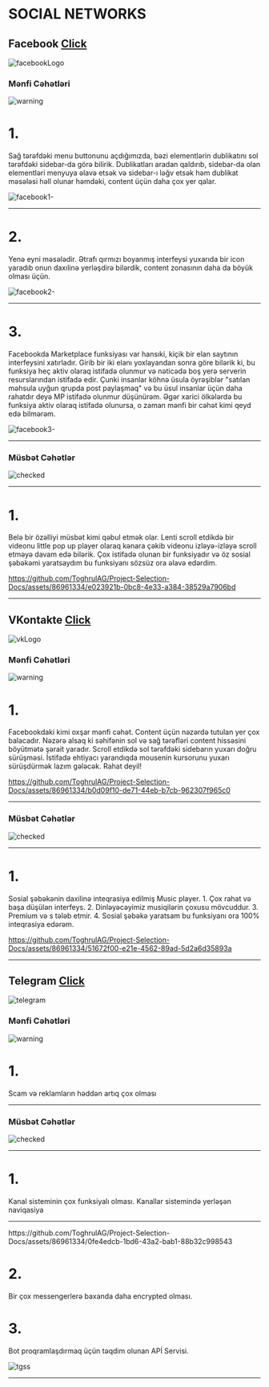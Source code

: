 <h1>SOCIAL NETWORKS</h1>   
<h2>Facebook  <a href="facebook.com">Click</a></h2>

![facebookLogo](https://github.com/ToghrulAG/Project-Selection-Docs/assets/86961334/0eeca3b0-4622-43e1-bdd8-408d82270ec0)

<h3>Mənfi Cəhətləri </h3>

![warning](https://github.com/ToghrulAG/Project-Selection-Docs/assets/86961334/e89bbf56-f98c-4600-90fe-a8d05c5d4dc7)


<p> <h1>1.</h1>Sağ tərəfdəki menu buttonunu açdığımızda, bəzi elementlərin dublikatını sol tərəfdəki sidebar-da görə bilirik.
Dublikatları aradan qaldırıb, sidebar-da olan elementləri menyuya əlavə etsək və sidebar-ı ləğv etsək 
həm dublikat məsələsi həll olunar həmdəki, content üçün daha çox yer qalar. 
</p>

![facebook1-](https://github.com/ToghrulAG/Project-Selection-Docs/assets/86961334/1ca8d193-af1a-454d-9ccf-4ec89bb88596)

<hr>

<p> <h1>2.</h1>
  Yenə eyni məsələdir. Ətrafı qırmızı boyanmış interfeysi yuxarıda bir icon yaradıb onun daxılinə yerləşdirə bilərdik,
content zonasının daha da böyük olması üçün.
</p>

![facebook2-](https://github.com/ToghrulAG/Project-Selection-Docs/assets/86961334/61a13a51-2fd6-48ce-bd4f-f098769eefef)

<hr>

<p> <h1>3.</h1>
Facebookda Marketplace funksiyası var hansıki, kiçik bir elan saytının interfeysini xatırladır. 
Girib bir iki elanı yoxlayandan sonra göre bilərik ki, bu funksiya heç aktiv olaraq istifadə olunmur və nəticədə 
boş yerə serverin resurslarından istifadə edir. Çunki insanlar köhnə üsula öyrəşiblər 
"satılan məhsula uyğun qrupda post paylaşmaq" və bu üsul insanlar üçün daha rahatdır deyə MP istifadə olunmur düşünürəm.
 Əgər xarici ölkələrdə bu funksiya aktiv olaraq istifadə olunursa, o zaman
mənfi bir cəhət kimi qeyd edə bilmərəm.
</p>

![facebook3-](https://github.com/ToghrulAG/Project-Selection-Docs/assets/86961334/0bccb960-7bf7-4b0a-8e24-f247cd3d7155)

<hr>

<h3>Müsbət Cəhətlər</h3>

![checked](https://github.com/ToghrulAG/Project-Selection-Docs/assets/86961334/a944cec9-b6cc-40a3-ac5f-b2080ae3de28)
<hr>

<p> <h1>1.</h1>
Belə bir özəlliyi müsbət kimi qəbul etmək olar.
 Lenti scroll etdikdə bir videonu little pop up player olaraq kənara çəkib videonu izləyə-izləyə scroll etməyə davam edə bilərik.
 Çox istifadə olunan bir funksiyadır və öz sosial şəbəkəmi yaratsaydım bu funksiyanı sözsüz ora əlavə edərdim.
</p>




https://github.com/ToghrulAG/Project-Selection-Docs/assets/86961334/e023921b-0bc8-4e33-a384-38529a7906bd



<hr>








  
<h2>VKontakte  <a href="vk.ru">Click</a></h2>

![vkLogo](https://github.com/ToghrulAG/Project-Selection-Docs/assets/86961334/e7933cbd-9b80-45d0-9482-5bf41d73e79f)


<h3>Mənfi Cəhətləri </h3>

![warning](https://github.com/ToghrulAG/Project-Selection-Docs/assets/86961334/e89bbf56-f98c-4600-90fe-a8d05c5d4dc7)


<p> <h1>1.</h1>Facebookdaki kimi oxşar mənfi cəhət. Content üçün nəzərdə tutulan yer çox balacadır.
Nəzərə alsaq ki səhifənin sol və sağ
tərəfləri content hissəsini böyütmətə şərait yaradır.
Scroll etdikdə sol tərəfdəki sidebarın yuxarı doğru sürüşməsi.
İstifadə ehtiyacı yarandıqda mousenin kursorunu yuxarı 
sürüşdürmək lazım gələcək. Rahat deyil!  
 
</p>



https://github.com/ToghrulAG/Project-Selection-Docs/assets/86961334/b0d09f10-de71-44eb-b7cb-962307f965c0



<hr>

<h3>Müsbət Cəhətlər</h3>

![checked](https://github.com/ToghrulAG/Project-Selection-Docs/assets/86961334/a944cec9-b6cc-40a3-ac5f-b2080ae3de28)
<hr>

<p> <h1>1.</h1>
Sosial şəbəkənin daxilinə inteqrasiya edilmiş Music player.
1. Çox rahat və başa düşülən interfeys.
2. Dinləyəcəyimiz musiqilərin çoxusu mövcuddur.
3. Premium və s tələb etmir.
4. Sosial şəbəkə yaratsam bu funksiyanı ora 100% inteqrasiya edərəm. 

</p>



https://github.com/ToghrulAG/Project-Selection-Docs/assets/86961334/51672f00-e21e-4562-89ad-5d2a6d35893a

<hr>
   
<h2>Telegram  <a href="https://web.telegram.org/a/">Click</a></h2>

![telegram](https://github.com/ToghrulAG/Project-Selection-Docs/assets/86961334/340b55c9-a9f4-4d71-8caa-6d8349272cb3)


<h3>Mənfi Cəhətləri </h3>

![warning](https://github.com/ToghrulAG/Project-Selection-Docs/assets/86961334/e89bbf56-f98c-4600-90fe-a8d05c5d4dc7)


<p> <h1>1.</h1>Scam və reklamların həddən artıq çox olması
</p>
<hr>

<h3>Müsbət Cəhətlər</h3>

![checked](https://github.com/ToghrulAG/Project-Selection-Docs/assets/86961334/a944cec9-b6cc-40a3-ac5f-b2080ae3de28)
<hr>

<p> <h1>1.</h1>
Kanal sisteminin çox funksiyalı olması. Kanallar sistemində yerləşən naviqasiya
</p>


<hr>
https://github.com/ToghrulAG/Project-Selection-Docs/assets/86961334/0fe4edcb-1bd6-43a2-bab1-88b32c998543




<p> <h1>2.</h1>
Bir çox messengerlerə baxanda daha encrypted olması.
</p>
<p> <h1>3.</h1>
Bot proqramlaşdırmaq üçün təqdim olunan APİ Servisi.
</p>

![tgss](https://github.com/ToghrulAG/Project-Selection-Docs/assets/86961334/a9a306b4-03b9-4521-a77d-662bf4203689)


<hr>





























